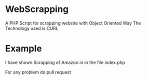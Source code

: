 # WebScrapping
A PHP Script for scrapping website with Object Oriented Way
The Technology used is CURL

# Example
I have shown Scrapping of Amazon.in in the file index.php

For any problem do pull request
